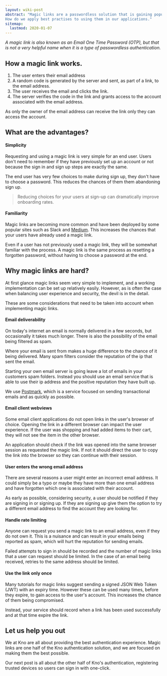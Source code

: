 ```yaml
---
layout: wiki-post
abstract: "Magic links are a passwordless solution that is gaining popularity.
How do we apply best practises to using them in our applications."
sitemap:
  lastmod: 2020-01-07
---
```


*A magic link is also known as an Email One Time Password (OTP),
but that is not a very helpful name when it is a type of passwordless authentication.*

## How a magic link works.

1. The user enters their email address
2. A random code is generated by the server and sent, as part of a link, to the email address.
3. The user receives the email and clicks the link.
4. The server verifies the code in the link and grants access to the account associated with the email address.

As only the owner of the email address can receive the link only they can access the account.

## What are the advantages?

#### Simplicity

Requesting and using a magic link is very simple for an end user.
Users don't need to remember if they have previously set up an account or not because the sign in and sign up steps are exactly the same.

The end user has very few choices to make during sign up, they don't have to choose a password.
This reduces the chances of them them abandoning sign up.

> Reducing choices for your users at sign-up can dramatically improve onboarding rates.

#### Familiarity

Magic links are becoming more common and have been deployed by some popular sites such as Slack and [Medium](https://blog.medium.com/signing-in-to-medium-by-email-aacc21134fcd).
This increases the chances that your users have already used a magic link.

Even if a user has not previously used a magic link, they will be somewhat familiar with the process.
A magic link is the same process as resetting a forgotten password, without having to choose a password at the end.

## Why magic links are hard?

At first glance magic links seem very simple to implement,
and a working implementation can be set up relatively easily.
However, as is often the case when balancing user experience and security, the devil is in the detail.

These are some considerations that need to be taken into account when implementing magic links.

#### Email deliverability

On today's internet an email is normally delivered in a few seconds, but occasionally it takes much longer.
There is also the possibility of the email being filtered as spam.

Where your email is sent from makes a huge difference to the chance of it being delivered.
Many spam filters consider the reputation of the ip that sent the email.

Starting your own email server is going leave a lot of emails in your customers spam folders.
Instead you should use an email service that is able to use their ip address and the positive reputation they have built up.

We use [Postmark](postmarkapp.com/), which is a service focused on sending transactional emails and as quickly as possible.

#### Email client webviews

Some email client applications do not open links in the user's browser of choice.
Opening the link in a different browser can impact the user experience.
If the user was shopping and had added items to their cart, they will not see the item in the other browser.

An application should check if the link was opened into the same browser session as requested the magic link.
If not it should direct the user to copy the link into the browser so they can continue with their session.

#### User enters the wrong email address

There are several reasons a user might enter an incorrect email address.
It could simply be a typo or maybe they have more than one email address and have forgotten which one is associated with their account.

As early as possible, considering security, a user should be notified if they are signing in or signing up.
If they are signing up give them the option to try a different email address to find the account they are looking for.

#### Handle rate limiting

Anyone can request you send a magic link to an email address, even if they do not own it.
This is a nuisance and can result in your emails being reported as spam, which will hurt the reputation for sending emails.

Failed attempts to sign in should be recorded and the number of magic links that a user can request should be limited.
In the case of an email being received, retries to the same address should be limited.

#### Use the link only once

Many tutorials for magic links suggest sending a signed JSON Web Token (JWT) with an expiry time.
However these can be used many times, before they expire, to gain access to the user's account.
This increases the chance of them being compromised.

Instead, your service should record when a link has been used successfully and at that time expire the link.

## Let us help you out

We at Kno are all about providing the best authentication experience.
Magic links are one half of the Kno authentication solution, and we are focused on making them the best possible.

Our next post is all about the other half of Kno's authentication, registering trusted devices so users can sign in with one-click.
